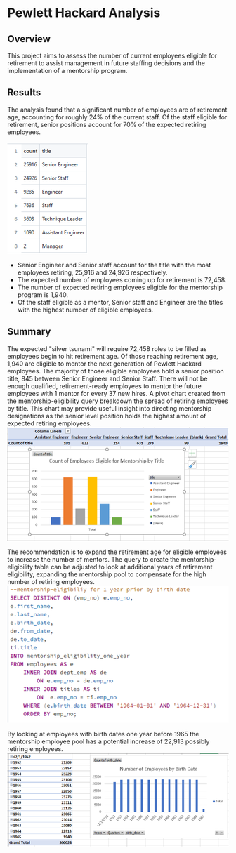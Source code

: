 # Pewlett Hackard Analysis

## Overview

This project aims to assess the number of current employees eligible for retirement to assist management in future staffing decisions and the implementation of a mentorship program.

## Results

The analysis found that a significant number of employees are of retirement age, accounting for roughly 24% of the current staff. Of the staff eligible for retirement, senior positions account for 70% of the expected retiring employees.

![Image]( https://github.com/courtneysims/Pewlett-Hackard-Analysis/blob/8f7558ad5aae9a636fea762f27c864191fc12ce6/Resources/Retiring_Titles_Count.PNG)

  - Senior Engineer and Senior staff account for the title with the most employees retiring, 25,916 and 24,926 respectively.
  - The expected number of employees coming up for retirement is 72,458.
  - The number of expected retiring employees eligible for the mentorship program is 1,940.
  - Of the staff eligible as a mentor, Senior staff and Engineer are the titles with the highest number of eligible employees.


## Summary
The expected "silver tsunami" will require 72,458 roles to be filled as employees begin to hit retirement age. Of those reaching retirement age, 1,940 are eligible to mentor the next generation of Pewlett Hackard employees. The majority of those eligible employees hold a senior position title, 845 between Senior Engineer and Senior Staff. There will not be enough qualified, retirement-ready employees to mentor the future employees with 1 mentor for every 37 new hires. A pivot chart created from the mentorship-eligibility query breakdown the spread of retiring employees by title. This chart may provide useful insight into directing mentorship designations as the senior level position holds the highest amount of expected retiring employees. 
![Image]( https://github.com/courtneysims/Pewlett-Hackard-Analysis/blob/67b64b8e29c0ef29825edf11310b81643ceac414/Resources/Mentorship_pivot.PNG)

The recommendation is to expand the retirement age for eligible employees to increase the number of mentors. The query to create the mentorship-eligibility table can be adjusted to look at additional years of retirement eligibility, expanding the mentorship pool to compensate for the high number of retiring employees. 
![Image]( https://github.com/courtneysims/Pewlett-Hackard-Analysis/blob/67b64b8e29c0ef29825edf11310b81643ceac414/Resources/mentorship_one_year_before_1965.PNG)

By looking at employees with birth dates one year before 1965 the mentorship employee pool has a potential increase of 22,913 possibly retiring employees.
![Image]( https://github.com/courtneysims/Pewlett-Hackard-Analysis/blob/8f7558ad5aae9a636fea762f27c864191fc12ce6/Resources/Birth_date_count.PNG)
  
